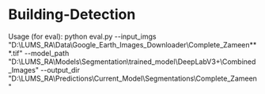 # Building-Detection

Usage (for eval):
python eval.py --input_imgs "D:\LUMS_RA\Data\Google_Earth_Images_Downloader\Complete_Zameen\**\*.tif" --model_path "D:\LUMS_RA\Models\Segmentation\trained_model\DeepLabV3+\Combined_Images" --output_dir "D:\LUMS_RA\Predictions\Current_Model\Segmentations\Complete_Zameen"
